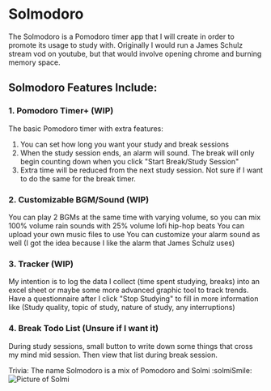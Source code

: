 # Solmodoro
The Solmodoro is a Pomodoro timer app that I will create in order to promote its usage to study with.
Originally I would run a James Schulz stream vod on youtube, but that would involve opening chrome and burning memory space.

## Solmodoro Features Include:
### 1. Pomodoro Timer+ (WIP)
The basic Pomodoro timer with extra features:
1. You can set how long you want your study and break sessions
2. When the study session ends, an alarm will sound. The break will only begin counting down when you click "Start Break/Study Session"
3. Extra time will be reduced from the next study session. Not sure if I want to do the same for the break timer.

### 2. Customizable BGM/Sound (WIP)
You can play 2 BGMs at the same time with varying volume, so you can mix 100% volume rain sounds with 25% volume lofi hip-hop beats
You can upload your own music files to use 
You can customize your alarm sound as well (I got the idea because I like the alarm that James Schulz uses)

### 3. Tracker (WIP)
My intention is to log the data I collect (time spent studying, breaks) into an excel sheet or maybe some more advanced graphic tool to track trends.
Have a questionnaire after I click "Stop Studying" to fill in more information like (Study quality, topic of study, nature of study, any interruptions)

### 4. Break Todo List (Unsure if I want it)
During study sessions, small button to write down some things that cross my mind mid session. Then view that list during break session.

Trivia: The name Solmodoro is a mix of Pomodoro and Solmi
:solmiSmile:
![Picture of Solmi](https://imgur.com/GwvNaJH)
